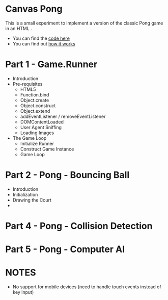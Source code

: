 Canvas Pong
===========

This is a small experiment to implement a version of the classic Pong game in an HTML <canvas>.

 * You can find the [code here](https://github.com/jakesgordon/javascript-pong)
 * You can find out [how it works](http://codeincomplete.com/5/14/2011/introducing_pong)

Part 1 - Game.Runner
===================================

 * Introduction
 * Pre-requisites
   * HTML5 <canvas>
   * Function.bind
   * Object.create
   * Object.construct
   * Object.extend
   * addEventListener / removeEventListener
   * DOMContentLoaded
   * User Agent Sniffing
   * Loading Images
 * The Game Loop
   * Initialize Runner
   * Construct Game Instance
   * Game Loop

Part 2 - Pong - Bouncing Ball
=============================

 * Introduction
 * Initialization
 * Drawing the Court
 * 

Part 4 - Pong - Collision Detection
===================================


Part 5 - Pong - Computer AI
===========================




NOTES
=====

 * No support for mobile devices (need to handle touch events instead of key input)

